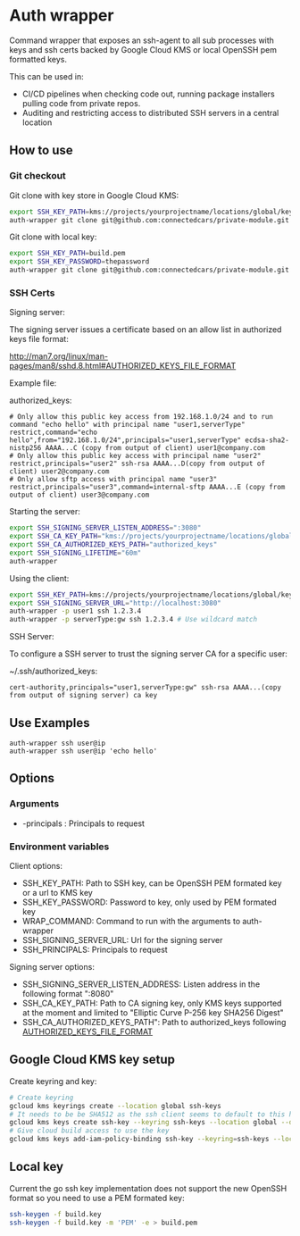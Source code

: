 # Auth wrapper

Command wrapper that exposes an ssh-agent to all sub processes with keys and ssh certs backed by Google Cloud KMS or local OpenSSH pem formatted keys.

This can be used in:

* CI/CD pipelines when checking code out, running package installers pulling code from private repos.
* Auditing and restricting access to distributed SSH servers in a central location

## How to use

### Git checkout

Git clone with key store in Google Cloud KMS:

``` bash
export SSH_KEY_PATH=kms://projects/yourprojectname/locations/global/keyRings/yourkeyring/cryptoKeys/ssh-key/cryptoKeyVersions/1
auth-wrapper git clone git@github.com:connectedcars/private-module.git
```

Git clone with local key:

``` bash
export SSH_KEY_PATH=build.pem
export SSH_KEY_PASSWORD=thepassword
auth-wrapper git clone git@github.com:connectedcars/private-module.git
```

### SSH Certs

Signing server:

The signing server issues a certificate based on an allow list in authorized keys file format:

http://man7.org/linux/man-pages/man8/sshd.8.html#AUTHORIZED_KEYS_FILE_FORMAT

Example file:

authorized_keys:

``` text
# Only allow this public key access from 192.168.1.0/24 and to run command "echo hello" with principal name "user1,serverType"
restrict,command="echo hello",from="192.168.1.0/24",principals="user1,serverType" ecdsa-sha2-nistp256 AAAA...C (copy from output of client) user1@company.com
# Only allow this public key access with principal name "user2"
restrict,principals="user2" ssh-rsa AAAA...D(copy from output of client) user2@company.com
# Only allow sftp access with principal name "user3"
restrict,principals="user3",command=internal-sftp AAAA...E (copy from output of client) user3@company.com
```

Starting the server:

``` bash
export SSH_SIGNING_SERVER_LISTEN_ADDRESS=":3080"
export SSH_CA_KEY_PATH="kms://projects/yourprojectname/locations/global/keyRings/ssh-keys/cryptoKeys/ssh-key/cryptoKeyVersions/1"
export SSH_CA_AUTHORIZED_KEYS_PATH="authorized_keys"
export SSH_SIGNING_LIFETIME="60m"
auth-wrapper
```

Using the client:

``` bash
export SSH_KEY_PATH=kms://projects/yourprojectname/locations/global/keyRings/yourkeyring/cryptoKeys/ssh-key/cryptoKeyVersions/1
export SSH_SIGNING_SERVER_URL="http://localhost:3080"
auth-wrapper -p user1 ssh 1.2.3.4
auth-wrapper -p serverType:gw ssh 1.2.3.4 # Use wildcard match
```

SSH Server:

To configure a SSH server to trust the signing server CA for a specific user:

~/.ssh/authorized_keys:

``` text
cert-authority,principals="user1,serverType:gw" ssh-rsa AAAA...(copy from output of signing server) ca key
```


## Use Examples
```
auth-wrapper ssh user@ip
auth-wrapper ssh user@ip 'echo hello'
```


## Options

### Arguments

* -principals : Principals to request

### Environment variables

Client options:

* SSH_KEY_PATH: Path to SSH key, can be OpenSSH PEM formated key or a url to KMS key
* SSH_KEY_PASSWORD: Password to key, only used by PEM formated key
* WRAP_COMMAND: Command to run with the arguments to auth-wrapper
* SSH_SIGNING_SERVER_URL: Url for the signing server
* SSH_PRINCIPALS: Principals to request

Signing server options:

* SSH_SIGNING_SERVER_LISTEN_ADDRESS: Listen address in the following format ":8080"
* SSH_CA_KEY_PATH: Path to CA signing key, only KMS keys supported at the moment and limited to "Elliptic Curve P-256 key
SHA256 Digest"
* SSH_CA_AUTHORIZED_KEYS_PATH": Path to authorized_keys following [AUTHORIZED_KEYS_FILE_FORMAT](http://man7.org/linux/man-pages/man8/sshd.8.html#AUTHORIZED_KEYS_FILE_FORMAT)

## Google Cloud KMS key setup

Create keyring and key:

``` bash
# Create keyring
gcloud kms keyrings create --location global ssh-keys
# It needs to be be SHA512 as the ssh client seems to default to this hashing algorithm and KMS pairs key size and hashing algorithms for some reason.
gcloud kms keys create ssh-key --keyring ssh-keys --location global --default-algorithm rsa-sign-pkcs1-4096-sha512 --purpose asymmetric-signing
# Give cloud build access to use the key
gcloud kms keys add-iam-policy-binding ssh-key --keyring=ssh-keys --location=global --member user@company.com --role roles/cloudkms.signerVerifier
```

## Local key

Current the go ssh key implementation does not support the new OpenSSH format so you need to use a PEM formated key:

``` bash
ssh-keygen -f build.key
ssh-keygen -f build.key -m 'PEM' -e > build.pem
```
